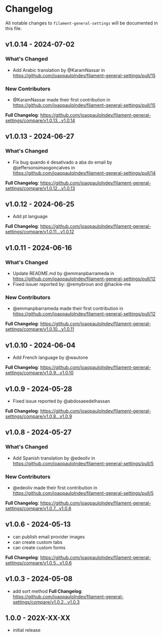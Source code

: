 # Changelog

All notable changes to `filament-general-settings` will be documented in this file.

## v1.0.14 - 2024-07-02

### What's Changed

* Add Arabic translation by @KaramNassar in https://github.com/joaopaulolndev/filament-general-settings/pull/15

### New Contributors

* @KaramNassar made their first contribution in https://github.com/joaopaulolndev/filament-general-settings/pull/15

**Full Changelog**: https://github.com/joaopaulolndev/filament-general-settings/compare/v1.0.13...v1.0.14

## v1.0.13 - 2024-06-27

### What's Changed

* Fix bug quando é desativado a aba do email by @jeffersonsimaogoncalves in https://github.com/joaopaulolndev/filament-general-settings/pull/14

**Full Changelog**: https://github.com/joaopaulolndev/filament-general-settings/compare/v1.0.12...v1.0.13

## v1.0.12 - 2024-06-25

- Add pt language

**Full Changelog**: https://github.com/joaopaulolndev/filament-general-settings/compare/v1.0.11...v1.0.12

## v1.0.11 - 2024-06-16

### What's Changed

* Update README.md by @emmanpbarrameda in https://github.com/joaopaulolndev/filament-general-settings/pull/12
* Fixed issuer reported by: @remybroun and @hackie-me

### New Contributors

* @emmanpbarrameda made their first contribution in https://github.com/joaopaulolndev/filament-general-settings/pull/12

**Full Changelog**: https://github.com/joaopaulolndev/filament-general-settings/compare/v1.0.10...v1.0.11

## v1.0.10 - 2024-06-04

- Add French language by @wautone

**Full Changelog**: https://github.com/joaopaulolndev/filament-general-settings/compare/v1.0.9...v1.0.10

## v1.0.9 - 2024-05-28

- Fixed issue reported by @abdosaeedelhassan

**Full Changelog**: https://github.com/joaopaulolndev/filament-general-settings/compare/v1.0.8...v1.0.9

## v1.0.8 - 2024-05-27

### What's Changed

* Add Spanish translation by @edeoliv in https://github.com/joaopaulolndev/filament-general-settings/pull/5

### New Contributors

* @edeoliv made their first contribution in https://github.com/joaopaulolndev/filament-general-settings/pull/5

**Full Changelog**: https://github.com/joaopaulolndev/filament-general-settings/compare/v1.0.7...v1.0.8

## v1.0.6 - 2024-05-13

- can publish email provider images
- can create custom tabs
- can create custom forms

**Full Changelog**: https://github.com/joaopaulolndev/filament-general-settings/compare/v1.0.5...v1.0.6

## v1.0.3 - 2024-05-08

- add sort method
  **Full Changelog**: https://github.com/joaopaulolndev/filament-general-settings/compare/v1.0.2...v1.0.3

## 1.0.0 - 202X-XX-XX

- initial release
